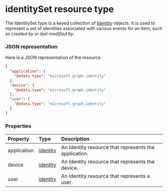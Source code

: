 # identitySet resource type

The IdentitySet type is a keyed collection of [Identity](identity.md) objects. It is used to represent a set of identities associated with various events for an item, such as _created by_ or _last modified by_.  

### JSON representation

Here is a JSON representation of the resource

<!-- {
  "blockType": "resource",
  "optionalProperties": [

  ],
  "@odata.type": "microsoft.graph.identitySet"
}-->

```json
{
  "application": {
    "@odata.type": "microsoft.graph.identity"
  },
  "device": {
    "@odata.type": "microsoft.graph.identity"
  },
  "user": {
    "@odata.type": "microsoft.graph.identity"
  }
}

```
### Properties
| Property	   | Type	|Description|
|:---------------|:--------|:----------|
|application|[identity](identity.md)|An Identity resource that represents the application.|
|device|[identity](identity.md)|An Identity resource that represents the device.|
|user|[identity](identity.md)|An Identity resource that represents a user.|

<!-- uuid: c5347415-b4bb-4a03-b1b9-6407ba2f31b6
2015-10-15 16:17:32 UTC -->
<!-- {
  "type": "#page.annotation",
  "description": "identitySet resource",
  "keywords": "",
  "section": "documentation",
  "tocPath": ""
}-->